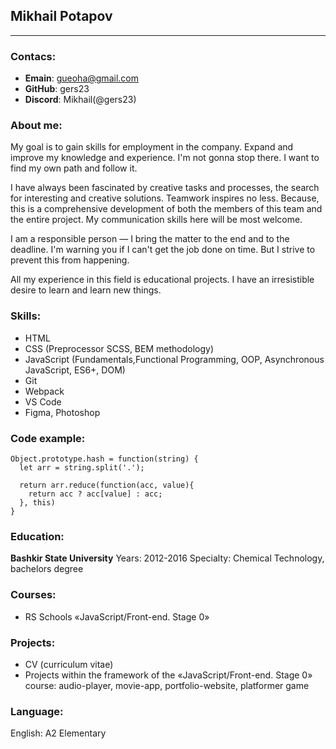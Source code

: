 ## Mikhail Potapov

---

### Contacs:

- **Emain**: gueoha@gmail.com
- **GitHub**: gers23
- **Discord**: Mikhail(@gers23)

### About me:

My goal is to gain skills for employment in the company. Expand and improve my knowledge and experience. I'm not gonna stop there. I want to find my own path and follow it.

I have always been fascinated by creative tasks and processes, the search for interesting and creative solutions. Teamwork inspires no less. Because, this is a comprehensive development of both the members of this team and the entire project. My communication skills here will be most welcome.

I am a responsible person — I bring the matter to the end and to the deadline. I'm warning you if I can't get the job done on time. But I strive to prevent this from happening.

All my experience in this field is educational projects. I have an irresistible desire to learn and learn new things.

### Skills:

- HTML
- CSS (Preprocessor SCSS, BEM methodology)
- JavaScript (Fundamentals,Functional Programming, OOP, Asynchronous JavaScript, ES6+, DOM)
- Git
- Webpack
- VS Code
- Figma, Photoshop

### Code example:

```
Object.prototype.hash = function(string) {
  let arr = string.split('.');

  return arr.reduce(function(acc, value){
    return acc ? acc[value] : acc;
  }, this)
}

```

### Education:

**Bashkir State University**
Years: 2012-2016
Specialty: Chemical Technology, bachelors degree

### Courses:

- RS Schools «JavaScript/Front-end. Stage 0»

### Projects:

- CV (сurriculum vitae)
- Projects within the framework of the «JavaScript/Front-end. Stage 0» course: audio-player, movie-app, portfolio-website, platformer game

### Language:

English: A2 Elementary
